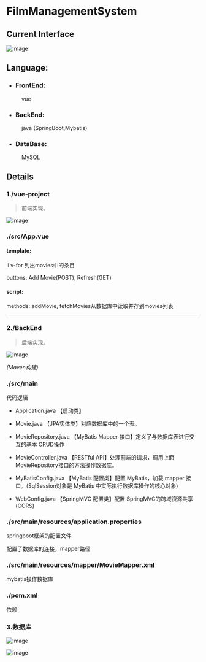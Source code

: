 # FilmManagementSystem



## Current Interface

![image](https://github.com/user-attachments/assets/53a218d6-5512-49ca-9c7a-b7ab144de182)


## Language:

- ### FrontEnd:

  &nbsp;&nbsp;&nbsp; vue

- ### BackEnd:

  &nbsp;&nbsp;&nbsp; java (SpringBoot,Mybatis)

- ### DataBase:

  &nbsp;&nbsp;&nbsp; MySQL
  

## Details

### 1./vue-project

> 前端实现。

![image](https://github.com/user-attachments/assets/d52ccf0e-2d63-4e6e-a483-1c3151cbd582)


### ./src/App.vue

#### template:

li v-for 列出movies中的条目

buttons: Add Movie(POST), Refresh(GET)

#### script:

methods: addMovie, fetchMovies从数据库中读取并存到movies列表

---

### 2./BackEnd

> 后端实现。

![image](https://github.com/user-attachments/assets/1840666a-1fdf-495c-a33c-37af94fb9205)

*(Maven构建)*

### ./src/main

代码逻辑

- Application.java
【启动类】
- Movie.java
【JPA实体类】对应数据库中的一个表。

- MovieRepository.java
【MyBatis Mapper 接口】定义了与数据库表进行交互的基本 CRUD操作

- MovieController.java
【RESTful API】处理前端的请求，调用上面MovieRepository接口的方法操作数据库。

- MyBatisConfig.java
【MyBatis 配置类】配置 MyBatis，加载 mapper 接口。(SqlSession对象是 MyBatis 中实际执行数据库操作的核心对象)

- WebConfig.java
【SpringMVC 配置类】配置 SpringMVC的跨域资源共享(CORS)

### ./src/main/resources/application.properties

springboot框架的配置文件

配置了数据库的连接，mapper路径

### ./src/main/resources/mapper/MovieMapper.xml

mybatis操作数据库

### ./pom.xml

依赖

### 3.数据库

![image](https://github.com/user-attachments/assets/a39c0cd0-638b-467e-a8f4-e18772ec088e)


![image](https://github.com/user-attachments/assets/b0a2673e-8313-4c48-a8b2-cd724b915153)


